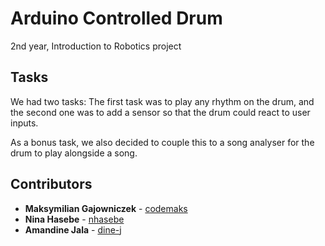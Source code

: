 # Arduino Controlled Drum

2nd year, Introduction to Robotics project

## Tasks

We had two tasks:
The first task was to play any rhythm on the drum, and the second one was to add a sensor so that the drum could react to user inputs.

As a bonus task, we also decided to couple this to a song analyser for the drum to play alongside a song.

## Contributors

* **Maksymilian Gajowniczek** - [codemaks](https://github.com/codemaks)
* **Nina Hasebe** - [nhasebe](https://github.com/nhasebe)
* **Amandine Jala** - [dine-j](https://github.com/dine-j)
